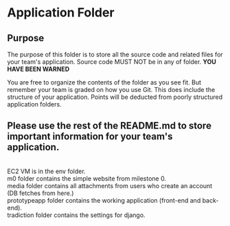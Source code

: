 # Application Folder

## Purpose
The purpose of this folder is to store all the source code and related files for your team's application. Source code MUST NOT be in any of folder. <strong>YOU HAVE BEEN WARNED</strong>

You are free to organize the contents of the folder as you see fit. But remember your team is graded on how you use Git. This does include the structure of your application. Points will be deducted from poorly structured application folders.

## Please use the rest of the README.md to store important information for your team's application.

<br>EC2 VM is in the env folder.
<br>m0 folder contains the simple website from milestone 0.
<br>media folder contains all attachments from users who create an account (DB fetches from here.)
<br>prototypeapp folder contains the working application (front-end and back-end).
<br>tradiction folder contains the settings for django.